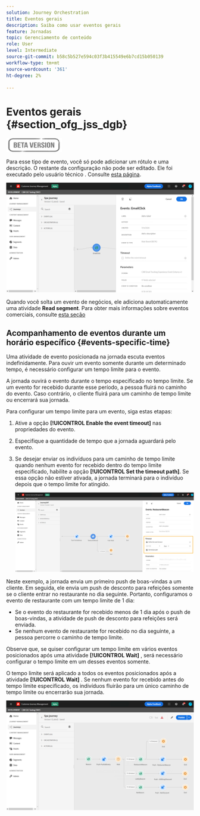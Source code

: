```yaml
---
solution: Journey Orchestration
title: Eventos gerais
description: Saiba como usar eventos gerais
feature: Jornadas
topic: Gerenciamento de conteúdo
role: User
level: Intermediate
source-git-commit: b58c5b527e594c03f3b415549e6b7cd15b050139
workflow-type: tm+mt
source-wordcount: '361'
ht-degree: 2%

---
```


# Eventos gerais {#section_ofg_jss_dgb}

![](../assets/do-not-localize/badge.png)

Para esse tipo de evento, você só pode adicionar um rótulo e uma descrição. O restante da configuração não pode ser editado. Ele foi executado pelo usuário técnico . Consulte [esta página](../event/about-events.md).

![](../assets/general-events.png)

Quando você solta um evento de negócios, ele adiciona automaticamente uma atividade **Read segment**. Para obter mais informações sobre eventos comerciais, consulte [esta seção](../event/about-events.md)

## Acompanhamento de eventos durante um horário específico {#events-specific-time}

Uma atividade de evento posicionada na jornada escuta eventos indefinidamente. Para ouvir um evento somente durante um determinado tempo, é necessário configurar um tempo limite para o evento.

A jornada ouvirá o evento durante o tempo especificado no tempo limite. Se um evento for recebido durante esse período, a pessoa fluirá no caminho do evento. Caso contrário, o cliente fluirá para um caminho de tempo limite ou encerrará sua jornada.

Para configurar um tempo limite para um evento, siga estas etapas:

1. Ative a opção **[!UICONTROL Enable the event timeout]** nas propriedades do evento.

1. Especifique a quantidade de tempo que a jornada aguardará pelo evento.

1. Se desejar enviar os indivíduos para um caminho de tempo limite quando nenhum evento for recebido dentro do tempo limite especificado, habilite a opção **[!UICONTROL Set the timeout path]**. Se essa opção não estiver ativada, a jornada terminará para o indivíduo depois que o tempo limite for atingido.

   ![](../assets/event-timeout.png)

Neste exemplo, a jornada envia um primeiro push de boas-vindas a um cliente. Em seguida, ele envia um push de desconto para refeições somente se o cliente entrar no restaurante no dia seguinte. Portanto, configuramos o evento de restaurante com um tempo limite de 1 dia:

* Se o evento do restaurante for recebido menos de 1 dia após o push de boas-vindas, a atividade de push de desconto para refeições será enviada.
* Se nenhum evento de restaurante for recebido no dia seguinte, a pessoa percorre o caminho de tempo limite.

Observe que, se quiser configurar um tempo limite em vários eventos posicionados após uma atividade **[!UICONTROL Wait]** , será necessário configurar o tempo limite em um desses eventos somente.

O tempo limite será aplicado a todos os eventos posicionados após a atividade **[!UICONTROL Wait]** . Se nenhum evento for recebido antes do tempo limite especificado, os indivíduos fluirão para um único caminho de tempo limite ou encerrarão sua jornada.

![](../assets/event-timeout-group.png)
